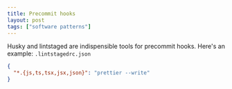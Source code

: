 ```yaml
---
title: Precommit hooks
layout: post
tags: ["software patterns"]
---
```


Husky and lintstaged are indispensible tools for precommit hooks. Here's an example: `.lintstagedrc.json`

```json
{
  "*.{js,ts,tsx,jsx,json}": "prettier --write"
}
```
